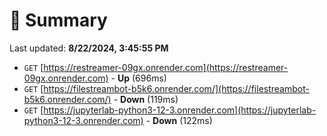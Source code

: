 # 📖 Summary
Last updated: **8/22/2024, 3:45:55 PM**

- `GET` [https://restreamer-09gx.onrender.com](https://restreamer-09gx.onrender.com) - **Up** (696ms)
- `GET` [https://filestreambot-b5k6.onrender.com/](https://filestreambot-b5k6.onrender.com/) - **Down** (119ms)
- `GET` [https://jupyterlab-python3-12-3.onrender.com](https://jupyterlab-python3-12-3.onrender.com) - **Down** (122ms)
